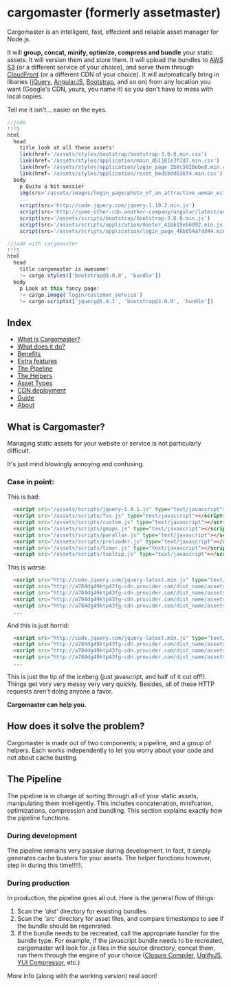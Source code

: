 cargomaster (formerly assetmaster)
===========

Cargomaster is an intelligent, fast, effecient and reliable asset manager for Node.js.

It will **group, concat, minify, optimize, compress and bundle** your static assets. It will version them and store them. It will upload the bundles to [AWS S3]() (or a different service of your choice), and serve them through [CloudFront]() (or a different CDN of your choice). It will automatically bring in libaries ([jQuery](http://jquery.com), [AngularJS](), [Bootstrap](), and so on) from any location you want (Google's CDN, yours, you name it) so you don't have to mess with local copies. 

Tell me it isn't... easier on the eyes.

```js
//jade
!!!5
html
  head
    title look at all these assets!
    link(href='/assets/styles/bootstrap/bootstrap-3.0.0.min.css')
    link(href='/assets/styles/application/main_d51181e3f2d7.min.css')
    link(href='/assets/styles/application/login_page_1b8c5020ebe8.min.css')
    link(href='/assets/styles/application/reset_bed5b0d636f4.min.css')
  body
    p Quite a bit messier
    img(src='/assets/images/login_page/photo_of_an_attractive_woman_with_a_headset_representing_our_companys_excellent_customer_service.optimized.jpg')
    ...
    script(src='http://code.jquery.com/jquery-1.10.2.min.js')
    script(src='http://some-other-cdn.another-company/angular/latest/angularjs.min.js')
    script(src='/assets/scripts/bootstrap/bootstrap-3.0.0.min.js')
    script(src='/assets/scripts/application/master_41bb19eb6892.min.js')
    script(src='/assets/scripts/application/login_page_48b054a7dd44.min.js')
```

```js
//jade with cargomaster
!!!5
html
  head
    title cargomaster is awesome!
    != cargo.styles(['bootstrap@3.0.0', 'bundle'])
  body
    p Look at this fancy page!
    != cargo.image('login/customer_service')
    != cargo.scripts(['jquery@1.9.1', 'bootstrap@3.0.0', 'bundle'])
```
    
Index
-----

- [What is Cargomaster?](#what)
- [What does it do?](#what-does-it-do)
- [Benefits](#benefits)
- [Extra features](#more-features)
- [The Pipeline](#the-pipeline)
- [The Helpers](#the-helpers)
- [Asset Types](#asset-types)
- [CDN deployment](#cdn-deployment)
- [Guide](#guide)
- [About](#about)

What is Cargomaster?
--------------------
Managing static assets for your website or service is not particularly difficult.

It's just mind blowingly annoying and confusing.

### Case in point: ###

This is bad:

```html
  <script src="/assets/scripts/jquery-1.9.1.js" type="text/javascript"></script>
  <script src="/assets/scripts/fss.js" type="text/javascript"></script>
  <script src="/assets/scripts/custom.js" type="text/javascript"></script>
  <script src="/assets/scripts/gmaps.js" type="text/javascript"></script>
  <script src="/assets/scripts/parallax.js" type="text/javascript"></script>
  <script src="/assets/scripts/preloader.js" type="text/javascript"></script>
  <script src="/assets/scripts/timer.js" type="text/javascript"></script>
  <script src="/assets/scripts/tooltip.js" type="text/javascript"></script>
```

This is worse:

```html
  <script src="http://code.jquery.com/jquery-latest.min.js" type="text/javascript"></script>
  <script src="http://a784dg49ktp43fg-cdn.provider.com/dist_name/assets/scripts/fss.js" type="text/javascript"></script>
  <script src="http://a784dg49ktp43fg-cdn.provider.com/dist_name/assets/scripts/custom.js" type="text/javascript"></script>
  <script src="http://a784dg49ktp43fg-cdn.provider.com/dist_name/assets/scripts/gmaps.js" type="text/javascript"></script>
  <script src="http://a784dg49ktp43fg-cdn.provider.com/dist_name/assets/scripts/parallax.js" type="text/javascript"></script>
  ...
```

And this is just horrid:

```html
  <script src="http://code.jquery.com/jquery-latest.min.js" type="text/javascript"></script>
  <script src="http://a784dg49ktp43fg-cdn.provider.com/dist_name/assets/scripts/fss_5d91820ee16d.js" type="text/javascript"></script>
  <script src="http://a784dg49ktp43fg-cdn.provider.com/dist_name/assets/scripts/custom_48b054a7dd44.js" type="text/javascript"></script>
  <script src="http://a784dg49ktp43fg-cdn.provider.com/dist_name/assets/scripts/gmaps_1ba4e36ac124.js" type="text/javascript"></script>
  ...
```

This is just the tip of the iceberg (just javascript, and half of it cut off!). Things get very very messy very very quickly. Besides, all of these HTTP requests aren't doing anyone a favor. 

**Cargomaster can help you.**

How does it solve the problem?
----
Cargomaster is made out of two components; a pipeline, and a group of helpers. Each works independently to let you worry about your code and not about cache busting.

The Pipeline
------------
The pipeline is in charge of sorting through all of your static assets, manipulating them inteliigently. This includes concatenation, minifcation, optimizations, compression and bundling. This section explains exactly how the pipeline functions.
### During development ###
The pipeline remains very passive during development. In fact, it simply generates cache busters for your assets. The helper functions however, step in during this time!!!!!.
### During production ####
In production, the pipeline goes all out. Here is the general flow of things:

1. Scan the *'dist'* directory for exsisting bundles.
2. Scan the *'src'* directory for asset files, and compare timestamps to see if the bundle should be regenrated.
3. If the bundle needs to be recreated, call the appropriate handler for the bundle type. For example, if the javascript bundle needs to be recreated, cargomaster will look for *.js* files in the source directory, concat them, run them through the engine of your choice ([Closure Compiler](https://developers.google.com/closure/compiler/), [UglifyJS](https://github.com/mishoo/UglifyJS2), [YUI Compressor](http://yui.github.io/yuicompressor/), etc.)

More info (along with the working version) real soon!
